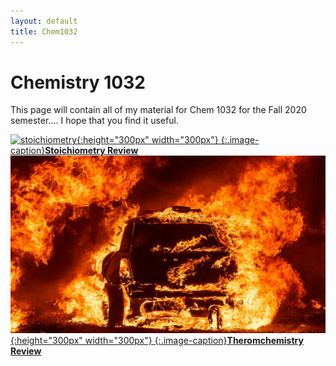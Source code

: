 ```yaml
---
layout: default
title: Chem1032
---
```

# Chemistry 1032
This page will contain all of my material for Chem 1032 for the Fall 2020 semester.... I hope that you find it useful.


[![stoichiometry](/images/stoichiometry_review.jpg.jpg){:height="300px" width="300px"}
{:.image-caption}**Stoichiometry Review**](Chem_1032_Stoichiometry_review.pdf)[![thermochem](/images/thermochem.jpg){:height="300px" width="300px"}
{:.image-caption}**Theromchemistry Review**](Chem_1032_Thermochem_Review.pdf)
